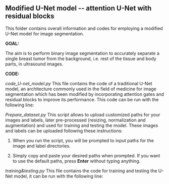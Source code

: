 ## Modified U-Net model -- attention U-Net with residual blocks

This folder contains overall information and codes for employing a modified U-Net model for image segmentation.

**GOAL:**

The aim is to perform binary image segmentation to accurately separate a single breast tumor from the background, i.e. rest of the tissue and body parts, in ultrasound images. 

**CODE:**

*code_U-net_model.py*
This file contains the code of a traditional U-Net model, an architecture commonly used in the field of medicine for image segmentation which has been modified by incorporating attention gates and residual blocks to improve its performance. 
This code can be run with the following line:

*Prepare_dataset.py*
This script allows to upload customized paths for your images and labels, later pre-processed (resizing, normalization and augmentation) and used for training and testing the model. These images and labels can be uploaded following these instructions:

1. When you run the script, you will be prompted to input paths for the image and label directories. 

2. Simply copy and paste your desired paths when prompted. If you want to use the default paths, press **Enter** without typing anything.

*training&testing.py*
This file contains the code for training and testing the U-Net model, it can be run with the following line:
